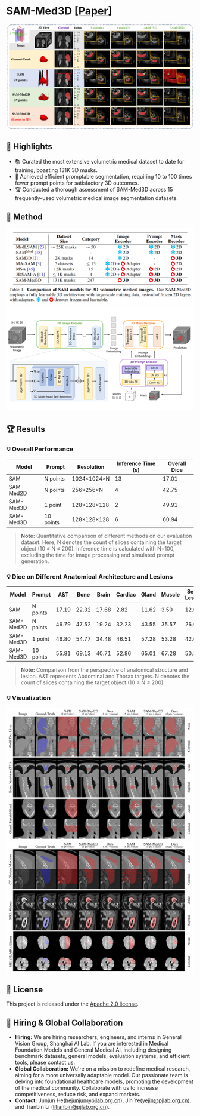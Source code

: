 # SAM-Med3D \[[Paper](https://arxiv.org/abs/2309.03906)]


<div align="center">
  <img src="assets/motivation.png">
</div>

## 🌟 Highlights
- 📚 Curated the most extensive volumetric medical dataset to date for training, boasting 131K 3D masks.
- 🚤 Achieved efficient promptable segmentation, requiring 10 to 100 times fewer prompt points for satisfactory 3D outcomes.
- 🏆 Conducted a thorough assessment of SAM-Med3D across 15 frequently-used volumetric medical image segmentation datasets.

## 🗼 Method
<div align="center">
  <img src="assets/comparison.png">
</div>
<div align="center">
  <img src="assets/architecture.png">
</div>

## 🏆 Results
### 💡 Overall Performance
| **Model**    | **Prompt**   | **Resolution**                 | **Inference Time (s)** | **Overall Dice** |
|--------------|--------------|--------------------------------|------------------|------------------|
| SAM          | N points     | 1024×1024×N                    | 13               | 17.01            |
| SAM-Med2D    | N points     | 256×256×N                      | 4                | 42.75            |
| SAM-Med3D    | 1 point      | 128×128×128                    | 2                | 49.91            |
| SAM-Med3D    | 10 points    | 128×128×128                    | 6                | 60.94            |

> **Note:** Quantitative comparison of different methods on our evaluation dataset. Here, N denotes the count of slices containing the target object (10 ≤ N ≤ 200). Inference time is calculated with N=100, excluding the time for image processing and simulated prompt generation.



### 💡 Dice on Different Anatomical Architecture and Lesions
| **Model**    | **Prompt**   | **A&T** | **Bone** | **Brain** | **Cardiac** | **Gland** | **Muscle** | **Seen Lesion** | **Unseen Lesion** |
|--------------|--------------|---------|----------|-----------|-------------|-----------|------------|-----------------|-------------------|
| SAM          | N points     | 17.19   | 22.32    | 17.68     | 2.82        | 11.62     | 3.50       | 12.03           | 8.88              |
| SAM-Med2D    | N points     | 46.79   | 47.52    | 19.24     | 32.23       | 43.55     | 35.57      | 26.08           | 44.87             |
| SAM-Med3D    | 1 point      | 46.80   | 54.77    | 34.48     | 46.51       | 57.28     | 53.28      | 42.02           | 40.53             |
| SAM-Med3D    | 10 points    | 55.81   | 69.13    | 40.71     | 52.86       | 65.01     | 67.28      | 50.52           | 48.44             |

> **Note:** Comparison from the perspective of anatomical structure and lesion. A&T represents Abdominal and Thorax targets. N denotes the count of slices containing the target object (10 ≤ N ≤ 200).


### 💡 Visualization
<div align="center">
  <img src="assets/vis_anat.png">
</div>
<div align="center">
  <img src="assets/vis_modal.png">
</div>

## 🎫 License
This project is released under the [Apache 2.0 license](LICENSE). 

<!-- ## 🙏 Acknowledgement
xxx -->

## 👋 Hiring & Global Collaboration
- **Hiring:** We are hiring researchers, engineers, and interns in General Vision Group, Shanghai AI Lab. If you are interested in Medical Foundation Models and General Medical AI, including designing benchmark datasets, general models, evaluation systems, and efficient tools, please contact us.
- **Global Collaboration:** We're on a mission to redefine medical research, aiming for a more universally adaptable model. Our passionate team is delving into foundational healthcare models, promoting the development of the medical community. Collaborate with us to increase competitiveness, reduce risk, and expand markets.
- **Contact:** Junjun He(hejunjun@pjlab.org.cn), Jin Ye(yejin@pjlab.org.cn), and Tianbin Li (litianbin@pjlab.org.cn).